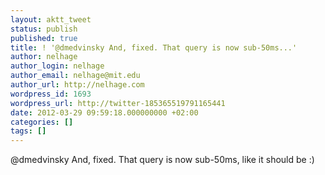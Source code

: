 ```yaml
---
layout: aktt_tweet
status: publish
published: true
title: ! '@dmedvinsky And, fixed. That query is now sub-50ms...'
author: nelhage
author_login: nelhage
author_email: nelhage@mit.edu
author_url: http://nelhage.com
wordpress_id: 1693
wordpress_url: http://twitter-185365519791165441
date: 2012-03-29 09:59:18.000000000 +02:00
categories: []
tags: []
---
```

@dmedvinsky And, fixed. That query is now sub-50ms, like it should be :)
